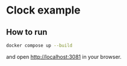 # Clock example

## How to run

```bash
docker compose up --build
```

and open [http://localhost:3081](http://localhost:3081) in your browser.
